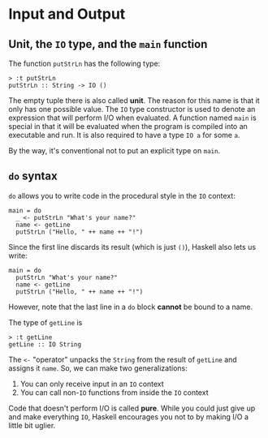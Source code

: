 # Input and Output

## Unit, the `IO` type, and the `main` function

The function `putStrLn` has the following type:

```
> :t putStrLn
putStrLn :: String -> IO ()
```

The empty tuple there is also called **unit**.
The reason for this name is that it only has one possible value.
The `IO` type constructor is used to denote an expression that will perform I/O when evaluated.
A function named `main` is special in that it will be evaluated when the program is compiled into an executable and run.
It is also required to have a type `IO a` for some `a`.

By the way, it's conventional not to put an explicit type on `main`.

## `do` syntax

`do` allows you to write code in the procedural style in the `IO` context:

```
main = do
  _ <- putStrLn "What's your name?"
  name <- getLine
  putStrLn ("Hello, " ++ name ++ "!")
```

Since the first line discards its result (which is just `()`), Haskell also lets us write:

```
main = do
  putStrLn "What's your name?"
  name <- getLine
  putStrLn ("Hello, " ++ name ++ "!")
```

However, note that the last line in a `do` block **cannot** be bound to a name.

The type of `getLine` is

```
> :t getLine
getLine :: IO String
```

The `<-` "operator" unpacks the `String` from the result of `getLine` and assigns it `name`.
So, we can make two generalizations:
1. You can only receive input in an `IO` context
2. You can call non-`IO` functions from inside the `IO` context

Code that doesn't perform I/O is called **pure**.
While you could just give up and make everything `IO`, Haskell encourages you not to by making I/O a little bit uglier.
